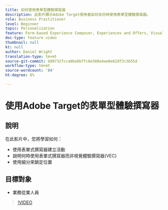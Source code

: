 ```yaml
---
title: 如何使用表單型體驗撰寫器
description: 此影片顯示Adobe Target使用者如何及何時使用表單型體驗撰寫器。
role: Business Practitioner
level: Beginner
topic: Personalization
feature: Form-based Experience Composer, Experiences and Offers, Visual Experience Composer (VEC)
doc-type: feature video
thumbnail: null
kt: null
author: Daniel Wright
translation-type: tm+mt
source-git-commit: b89732fcca0be8bffc6e580e4ae0e62df3c3655d
workflow-type: tm+mt
source-wordcount: '84'
ht-degree: 8%

---
```



# 使用Adobe Target的表單型體驗撰寫器

## 說明

在此影片中，您將學習如何：

* 使用表單式撰寫器建立活動
* 說明何時使用表單式撰寫器而非視覺體驗撰寫器(VEC)
* 使用細分來鎖定位置

## 目標對象

* 業務從業人員

>[!VIDEO](https://video.tv.adobe.com/v/17390/?quality=12)